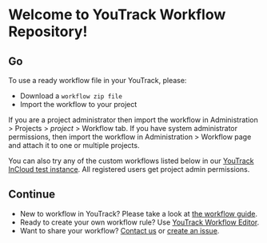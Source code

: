 Welcome to YouTrack Workflow Repository!
==================

Go
---------
To use a ready workflow file in your YouTrack, please:
*    Download a `workflow zip file`
*    Import the workflow to your project

If you are a project administrator then import the workflow in Administration > Projects > _project_ > Workflow tab.
If you have system administrator permissions, then import the workflow in Administration > Workflow page and attach it to one or multiple projects.

You can also try any of the custom workflows listed below in our [YouTrack InCloud test instance](http://workflows.myjetbrains.com/youtrack/). All registered users get project admin permissions.

Continue
-----------
*    New to workflow in YouTrack? Please take a look at [the workflow guide](http://confluence.jetbrains.net/display/YTD4/Workflow+Guide).
*    Ready to create your own workflow rule? Use [YouTrack Workflow Editor](http://www.jetbrains.com/youtrack/download/index.html).
*    Want to share your workflow? [Contact us](mailto:youtrack-feedback@jetbrains.com) or [create an issue](http://youtrack.jetbrains.com/dashboard/JT).